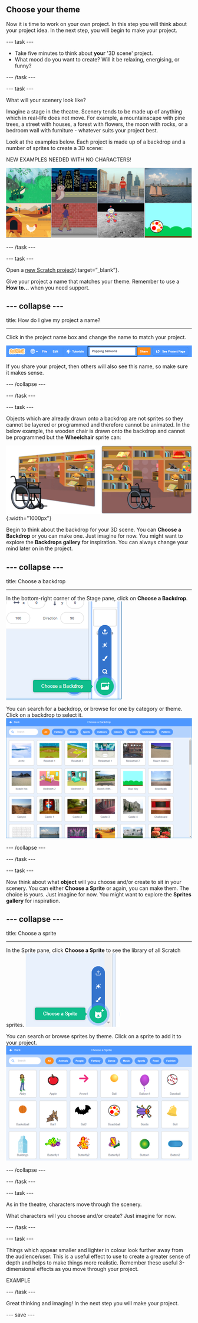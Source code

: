 ## Choose your theme

Now it is time to work on your own project. In this step you will think about your project idea. In the next step, you will begin to make your project.

--- task ---

+ Take five minutes to think about **your** '3D scene' project. 
+ What mood do you want to create? Will it be relaxing, energising, or funny?

--- /task ---

--- task ---

What will your scenery look like? 

Imagine a stage in the theatre. Scenery tends to be made up of anything which in real-life does not move. For example, a mountainscape with pine trees, a street with houses, a forest with flowers, the moon with rocks, or a bedroom wall with furniture - whatever suits your project best. 

Look at the examples below. Each project is made up of a backdrop and a number of sprites to create a 3D scene:

NEW EXAMPLES NEEDED WITH NO CHARACTERS!

![Image with sprites and backdrops](images/sprite-backdrop.png)

--- /task ---

--- task ---

Open a [new Scratch project](https://scratch.mit.edu/projects/editor){:target=”_blank”}.

Give your project a name that matches your theme. Remember to use a **How to…** when you need support.

--- collapse ---
---

title: How do I give my project a name?

---

Click in the project name box and change the name to match your project. 

![Project name highlighted](images/change-project-name.png)

If you share your project, then others will also see this name, so make sure it makes sense. 

--- /collapse --- 

--- /task ---

--- task ---

Objects which are already drawn onto a backdrop are not sprites so they cannot be layered or programmed and therefore cannot be animated. In the below example, the wooden chair is drawn onto the backdrop and cannot be programmed but the **Wheelchair** sprite can:

![Backdrop with furniture and chairs](images/challenge2-backdrop-bedroom.png){:width="1000px"}

Begin to think about the backdrop for your 3D scene. You can **Choose a Backdrop** or you can make one. Just imagine for now. You might want to explore the **Backdrops gallery** for inspiration. You can always change your mind later on in the project.

--- collapse ---
---

title: Choose a backdrop

---

In the bottom-right corner of the Stage pane, click on **Choose a Backdrop**.
![Image of Choose a Backdrop](images/stage-choose.png)

You can search for a backdrop, or browse for one by category or theme. Click on a backdrop to select it.
![Image of Backdrop Library](images/backdrop.png)

--- /collapse ---

--- /task ---

--- task ---

Now think about what **object** will you choose and/or create to sit in your scenery. You can either **Choose a Sprite** or again, you can make them. The choice is yours. Just imagine for now. You might want to explore the **Sprites gallery** for inspiration.

--- collapse ---
---

title: Choose a sprite

---

In the Sprite pane, click **Choose a Sprite** to see the library of all Scratch sprites.
![Image Sprite Library](images/sprite-library.png)

You can search or browse sprites by theme. Click on a sprite to add it to your project.
![Image Sprite Library - choose](images/sprite-choose.png)

--- /collapse ---

--- /task ---

--- task ---

As in the theatre, characters move through the scenery.  

What characters will you choose and/or create? Just imagine for now.

--- /task ---

--- task ---

Things which appear smaller and lighter in colour look further away from the audience/user. This is a useful effect to use to create a greater sense of depth and helps to make things more realistic. Remember these useful 3-dimensional effects as you move through your project.

EXAMPLE

--- /task ---

Great thinking and imaging! In the next step you will make your project. 

--- save ---


